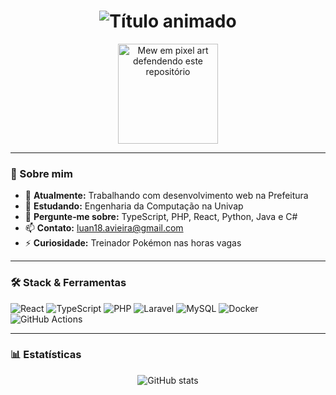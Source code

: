 <h1 align="center">
  <img src="https://readme-typing-svg.demolab.com?font=Fira+Code&weight=700&size=28&duration=3000&pause=800&color=00D6FF&center=true&vCenter=true&repeat=true&width=435&height=45&lines=Olá,+eu+sou+Luan+Alves!;Full‑Stack+Developer;Bem‑vindo+ao+meu+GitHub" alt="Título animado" />
</h1>

<p align="center">
  <img src="https://media.tenor.com/8PlnT9rtCScAAAAj/mew-pokemon.gif"
       width="160"
       alt="Mew em pixel art defendendo este repositório">
</p>

---

### 🚀 Sobre mim
- 🔭 **Atualmente:** Trabalhando com desenvolvimento web na Prefeitura
- 🌱 **Estudando:** Engenharia da Computação na Univap  
- 💬 **Pergunte‑me sobre:** TypeScript, PHP, React, Python, Java e C#  
- 📫 **Contato:** luan18.avieira@gmail.com  
- ⚡ **Curiosidade:** Treinador Pokémon nas horas vagas  

---

### 🛠️ Stack & Ferramentas
![React](https://img.shields.io/badge/-React-20232A?style=flat&logo=react)
![TypeScript](https://img.shields.io/badge/-TypeScript-3178C6?style=flat&logo=typescript&logoColor=white)
![PHP](https://img.shields.io/badge/-PHP-777BB4?style=flat&logo=php&logoColor=white)
![Laravel](https://img.shields.io/badge/-Laravel-FF2D20?style=flat&logo=laravel&logoColor=white)
![MySQL](https://img.shields.io/badge/-MySQL-4479A1?style=flat&logo=mysql&logoColor=white)
![Docker](https://img.shields.io/badge/-Docker-2496ED?style=flat&logo=docker&logoColor=white)
![GitHub Actions](https://img.shields.io/badge/-GitHub%20Actions-2088FF?style=flat&logo=github-actions&logoColor=white)

---

### 📊 Estatísticas
<p align="center">
  <img src="https://github-readme-stats.vercel.app/api?username=alvluann&show_icons=true&theme=default"
       alt="GitHub stats">
</p>
